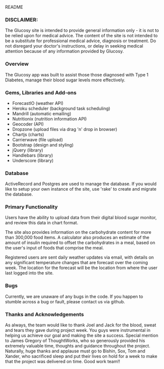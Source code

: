 README

<h3>DISCLAIMER:</h3> The Glucosy site is intended to provide general information only - it is not to be relied upon for medical advice. The content of the site is not intended to be a substitute for professional medical advice, diagnosis or treatment. Do not disregard your doctor's instructions, or delay in seeking medical attention because of any information provided by Glucosy.

<h3>Overview</h3>

The Glucosy app was built to assist those those diagnosed with Type 1 Diabetes, manage their blood sugar levels more effectively. 

<h3>Gems, Libraries and Add-ons</h3>

- ForecastIO (weather API)
- Heroku scheduler (background task scheduling)
- Mandrill (automatic emailing)
- Nutritionix (nutrition information API)
- Geocoder (API)
- Dropzone (upload files via drag 'n' drop in browser)
- Chartjs (charts)
- Carrierwave (file upload)
- Bootstrap (design and styling)
- jQuery (library)
- Handlebars (library)
- Underscore (library)

<h3>Database</h3>

ActiveRecord and Postgres are used to manage the database. If you would like to setup your own instance of the site, use 'rake' to create and migrate the database.

<h3>Primary Functionality</h3>

Users have the ability to upload data from their digital blood sugar monitor, and review this data in chart format.

The site also provides information on the carbohydrate content for more than 300,000 food items. A calculator also produces an estimate of the amount of insulin required to offset the carbohydrates in a meal, based on the user's input of foods that comprise the meal.

Registered users are sent daily weather updates via email, with details on any significant temperature changes that are forecast over the coming week. The location for the forecast will be the location from where the user last logged into the site.

<h3>Bugs</h3>

Currently, we are unaware of any bugs in the code. If you happen to stumble across a bug or fault, please contact us via github.

<h3>Thanks and Acknowledgements</h3>

As always, the team would like to thank Joel and Jack for the blood, sweat and tears they gave during project week. You guys were instrumental in helping us achieve our goal and making the site a success. Special mention to James Gregory of ThoughtWorks, who so generously provided his extremely valuable time, thoughts and guidance throughout the project. Naturally, huge thanks and applause must go to Bishin, Sox, Tom and Xander, who sacrificed sleep and put their lives on hold for a week to make that the project was delivered on time. Good work team!!